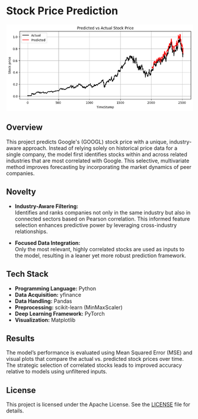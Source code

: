 # Stock Price Prediction
![Download](download.png)

## Overview

This project predicts Google's (GOOGL) stock price with a unique, industry-aware approach. Instead of relying solely on historical price data for a single company, the model first identifies stocks within and across related industries that are most correlated with Google. This selective, multivariate method improves forecasting by incorporating the market dynamics of peer companies.

## Novelty

- **Industry-Aware Filtering:**  
  Identifies and ranks companies not only in the same industry but also in connected sectors based on Pearson correlation. This informed feature selection enhances predictive power by leveraging cross-industry relationships.
  
- **Focused Data Integration:**  
  Only the most relevant, highly correlated stocks are used as inputs to the model, resulting in a leaner yet more robust prediction framework.

## Tech Stack

- **Programming Language:** Python  
- **Data Acquisition:** yfinance  
- **Data Handling:** Pandas  
- **Preprocessing:** scikit-learn (MinMaxScaler)  
- **Deep Learning Framework:** PyTorch  
- **Visualization:** Matplotlib


## Results

The model’s performance is evaluated using Mean Squared Error (MSE) and visual plots that compare the actual vs. predicted stock prices over time. The strategic selection of correlated stocks leads to improved accuracy relative to models using unfiltered inputs.

## License

This project is licensed under the Apache License. See the [LICENSE](LICENSE) file for details.

